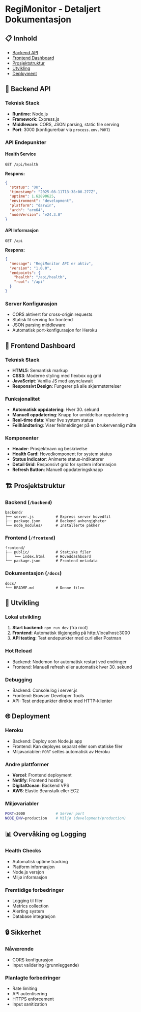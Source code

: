 # RegiMonitor - Detaljert Dokumentasjon

## 📋 Innhold
- [Backend API](#backend-api)
- [Frontend Dashboard](#frontend-dashboard)
- [Prosjektstruktur](#prosjektstruktur)
- [Utvikling](#utvikling)
- [Deployment](#deployment)

## 🔧 Backend API

### Teknisk Stack
- **Runtime**: Node.js
- **Framework**: Express.js
- **Middleware**: CORS, JSON parsing, static file serving
- **Port**: 3000 (konfigurerbar via `process.env.PORT`)

### API Endepunkter

#### Health Service
```http
GET /api/health
```

**Respons:**
```json
{
  "status": "OK",
  "timestamp": "2025-08-11T13:38:00.277Z",
  "uptime": 1.62890625,
  "environment": "development",
  "platform": "darwin",
  "arch": "arm64",
  "nodeVersion": "v24.3.0"
}
```

#### API Informasjon
```http
GET /api
```

**Respons:**
```json
{
  "message": "RegiMonitor API er aktiv",
  "version": "1.0.0",
  "endpoints": {
    "health": "/api/health",
    "root": "/api"
  }
}
```

### Server Konfigurasjon
- CORS aktivert for cross-origin requests
- Statisk fil serving for frontend
- JSON parsing middleware
- Automatisk port-konfigurasjon for Heroku

## 🎨 Frontend Dashboard

### Teknisk Stack
- **HTML5**: Semantisk markup
- **CSS3**: Moderne styling med flexbox og grid
- **JavaScript**: Vanilla JS med async/await
- **Responsivt Design**: Fungerer på alle skjermstørrelser

### Funksjonalitet
- **Automatisk oppdatering**: Hver 30. sekund
- **Manuell oppdatering**: Knapp for umiddelbar oppdatering
- **Real-time data**: Viser live system status
- **Feilhåndtering**: Viser feilmeldinger på en brukervennlig måte

### Komponenter
- **Header**: Prosjektnavn og beskrivelse
- **Health Card**: Hovedkomponent for system status
- **Status Indicator**: Animerte status-indikatorer
- **Detail Grid**: Responsivt grid for system informasjon
- **Refresh Button**: Manuell oppdateringsknapp

## 🏗️ Prosjektstruktur

### Backend (`/backend`)
```
backend/
├── server.js          # Express server hovedfil
├── package.json       # Backend avhengigheter
└── node_modules/      # Installerte pakker
```

### Frontend (`/frontend`)
```
frontend/
├── public/            # Statiske filer
│   └── index.html     # Hoveddashboard
└── package.json       # Frontend metadata
```

### Dokumentasjon (`/docs`)
```
docs/
└── README.md          # Denne filen
```

## 🚀 Utvikling

### Lokal utvikling
1. **Start backend**: `npm run dev` (fra root)
2. **Frontend**: Automatisk tilgjengelig på http://localhost:3000
3. **API testing**: Test endepunkter med curl eller Postman

### Hot Reload
- Backend: Nodemon for automatisk restart ved endringer
- Frontend: Manuell refresh eller automatisk hver 30. sekund

### Debugging
- Backend: Console.log i server.js
- Frontend: Browser Developer Tools
- API: Test endepunkter direkte med HTTP-klienter

## 🌐 Deployment

### Heroku
- Backend: Deploy som Node.js app
- Frontend: Kan deployes separat eller som statiske filer
- Miljøvariabler: `PORT` settes automatisk av Heroku

### Andre plattformer
- **Vercel**: Frontend deployment
- **Netlify**: Frontend hosting
- **DigitalOcean**: Backend VPS
- **AWS**: Elastic Beanstalk eller EC2

### Miljøvariabler
```bash
PORT=3000              # Server port
NODE_ENV=production    # Miljø (development/production)
```

## 📊 Overvåking og Logging

### Health Checks
- Automatisk uptime tracking
- Platform informasjon
- Node.js versjon
- Miljø informasjon

### Fremtidige forbedringer
- Logging til filer
- Metrics collection
- Alerting system
- Database integrasjon

## 🔒 Sikkerhet

### Nåværende
- CORS konfigurasjon
- Input validering (grunnleggende)

### Planlagte forbedringer
- Rate limiting
- API autentisering
- HTTPS enforcement
- Input sanitization 